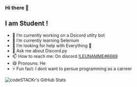 ### Hi there 👋

## I am Student !

- 🔭 I’m currently working on a Dsicord utilty bot
- 🌱 I’m currently learning Selenium
- 🤔 I’m looking for help with Everything 🤣
- 💬 Ask me about Discord.py
- 📫 How to reach me: On discord [!LEUNAMME#6669](https://discord.com/channels/@me)
- 😄 Pronouns: He
- ⚡ Fun fact: I dont want to persue programming as a carreer 

<img align="left" alt="codeSTACKr's GitHub Stats" src="https://github-readme-stats-codestackr.vercel.app/api?username=Leunamme-00&show_icons=true&hide_border=true" />

